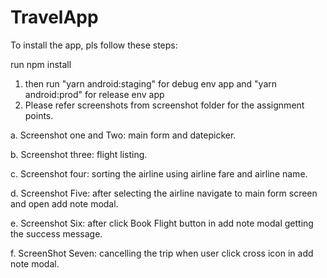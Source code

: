 # TravelApp
To install the app, pls follow these steps:

run npm install
1. then run "yarn android:staging" for debug env app and "yarn android:prod" for release env app
2. Please refer screenshots from screenshot folder for the assignment points.

a. Screenshot one and Two: main form and datepicker.

b. Screenshot three: flight listing.

c. Screenshot four: sorting the airline using airline fare and airline name.

d. Screenshot Five: after selecting the airline navigate to main form screen and open add note modal.

e. Screenshot Six: after click Book Flight button in add note modal getting the success message.

f. ScreenShot Seven: cancelling the trip when user click cross icon in add note modal.
